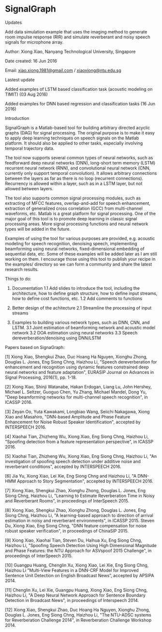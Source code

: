 # SignalGraph


Updates

Add data simulation example that uses the imaging method to generate room impulse response (RIR) and simulate reverberant and noisy speech signals for microphone array. 

Author: Xiong Xiao, Nanyang Technological University, Singapore

Date created: 16 Jun 2016

Email: xiao.xiong.1981@gmail.com / xiaoxiong@ntu.edu.sg

Lastest update

Added examples of LSTM based classification task (acoustic modeling on TIMIT) (03 Aug 2016)

Added examples for DNN based regression and classification tasks (16 Jun 2016)


Introduction

SignalGraph is a Matlab-based tool for building arbitrary directed acyclic graphs (DAG) for signal processing. The original purpose is to make it easy to apply deep learning techniques on speech signals on the Matlab platform. It should also be applied to other tasks, especially involving temporal trajectory data. 

The tool now supports several common types of neural networks, such as feedforward deep neural networks (DNN), long-short term memory (LSTM) recurrent neural network (RNN), and convolutional neural network (CNN, currently only support temporal convolution). It allows arbitrary connections between the layers as far as there is no loop (recurrent connections). Recurrency is allowed within a layer, such as in a LSTM layer, but not allowed between layers. 

The tool also supports common signal processing modules, such as extracting of MFCC features, overlap-and-add for speech enhancement, extraction of generalized cross correlation (GCC) from multi-channel waveforms, etc. Matlab is a great platform for signal processing. One of the major goal of this tool is to promote deep learning in classic signal processing areas. More signal processing functions and neural network types will be added in the future. 

Examples of using the tool for various purposes are provided, e.g. acoustic modeling for speech recognition, denoising speech, implementing beamforming using neural networks, fixed-dimensional embedding of sequential data, etc. Some of these examples will be added later as I am still working on them. I encourage those using this tool to publish your recipe in the examples/ directory so we can form a community and share the latest research results. 

Things to do:

1. Documentation
1.1 Add slides to introduce the tool, including the architecture, how to define graph structure, how to define input streams, how to define cost functions, etc. 
1.2 Add comments to functions

2. Better design of the achitecture
2.1 Streamline the processing of input streams

3. Examples to building various network types, such as DNN, CNN, and LSTM. 
3.1 Joint estimation of beamforming network and acoustic model network
3.2 DOA estimation using neural networks
3.3 Speech dereverberation/denoising using DNN/LSTM

Papers based on SignaGraph:

[1] Xiong Xiao, Shengkui Zhao, Duc Hoang Ha Nguyen, Xionghu Zhong, Douglas L. Jones, Eng Siong Chng, Haizhou Li, "Speech dereverberation for enhancement and recognition using dynamic features constrained deep neural networks and feature adaptation", EURASIP Journal on Advances in Signal Processing, 2016(1), pp. 1-18. 

[2] Xiong Xiao, Shinji Watanabe, Hakan Erdogan, Liang Lu, John Hershey, Michael L. Seltzer, Guoguo Chen, Yu Zhang, Michael Mandel, Dong Yu, "Deep beamforming networks for multi-channel speech recognition", in ICASSP 2016.

[3] Zeyan Oo, Yuta Kawakami, Longbiao Wang, Seiichi Nakagawa, Xiong Xiao and Masahiro, "DNN-based Amplitude and Phase Feature Enhancement for Noise Robust Speaker Identification", accepted by INTERSPEECH 2016. 

[4] Xiaohai Tian, Zhizheng Wu, Xiong Xiao, Eng Siong Chng, Haizhou Li, "Spoofing detection from a feature representation perspective", in ICASSP 2016.

[5] Xiaohai Tian, Zhizheng Wu, Xiong Xiao, Eng Siong Chng, Haizhou Li, "An investigation of spoofing speech detection under additive noise and reverberant conditions", accepted by INTERSPEECH 2016. 

[6] Jia Yu, Xiong Xiao, Lei Xie, Eng Siong Chng and Haizhou Li, "A DNN-HMM Approach to Story Segmentation", accepted by INTERSPEECH 2016. 

[7] Xiong Xiao, Shengkui Zhao, Xionghu Zhong, Douglas L. Jones, Eng Siong Chng, Haizhou Li, "Learning to Estimate Reverberation Time in Noisy and Reverberant Rooms", in proceedings of InterSpeech 2015.

[8] Xiong Xiao, Shengkui Zhao, Xionghu Zhong, Douglas L. Jones, Eng Siong Chng, Haizhou Li, "A learning-based approach to direction of arrival estimation in noisy and reverberant environments", in ICASSP 2015.
Steven Du, Xiong Xiao, Eng Siong Chng, "DNN feature compensation for noise robust speaker verification", in proceedings of ChinaSIP 2015. 

[9] Xiong Xiao, Xiaohai Tian, Steven Du, Haihua Xu, Eng Siong Chng, Haizhou Li, "Spoofing Speech Detection Using High Dimensional Magnitude and Phase Features: the NTU Approach for ASVspoof 2015 Challenge", in proceedings of InterSpeech 2015. 

[10] Guangpu Huang, Chenglin Xu, Xiong Xiao, Lei Xie, Eng Siong Chng, Haizhou Li "Multi-View Features in a DNN-CRF Model for Improved Sentence Unit Detection on English Broadcast News”, accepted by APSIPA 2014.

[11] Chenglin Xu, Lei Xie, Guangpu Huang, Xiong Xiao, Eng Siong Chng, Haizhou Li, "A Deep Neural Network Approach for Sentence Boundary Detection in Broadcast News", in proceedings of Interspeech 2014.

[12] Xiong Xiao, Shengkui Zhao, Duc Hoang Ha Nguyen, Xionghu Zhong, Douglas L. Jones, Eng Siong Chng, Haizhou Li, "The NTU-ADSC systems for Reverberation Challenge 2014", in Reverberation Challenge Workshop 2014.

